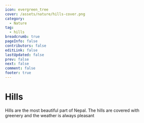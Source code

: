 ```yaml
---
icon: evergreen_tree
cover: /assets/nature/hills-cover.png
category:
  - Nature
tag:
  - hills
breadcrumb: true
pageInfo: false
contributors: false
editLink: false
lastUpdated: false
prev: false
next: false
comment: false
footer: true
---
```


# Hills

Hills are the most beautiful part of Nepal. The hills are covered with greenery and the weather is always pleasant
